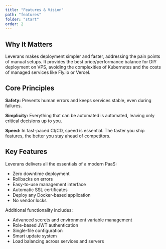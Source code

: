 ```yaml
---
title: "Features & Vision"
path: "features"
folder: "start"
order: 2
---
```


## Why It Matters

Leverans makes deployment simpler and faster, addressing the pain points of manual setups.
It provides the best price/performance balance for DIY deployment on VPS,
avoiding the complexities of Kubernetes and the costs of managed services like Fly.io or Vercel.

## Core Principles

**Safety:** Prevents human errors and keeps services stable, even during failures.

**Simplicity:** Everything that can be automated is automated, leaving only critical decisions up to you.

**Speed:** In fast-paced CI/CD, speed is essential. The faster you ship features, the better you stay ahead of competitors.

## Key Features

Leverans delivers all the essentials of a modern PaaS:

- Zero downtime deployment
- Rollbacks on errors
- Easy-to-use management interface
- Automatic SSL certificates
- Deploy any Docker-based application
- No vendor locks

Additional functionality includes:

- Advanced secrets and environment variable management
- Role-based JWT authentication
- Single-file configuration
- Smart update system
- Load balancing across services and servers
